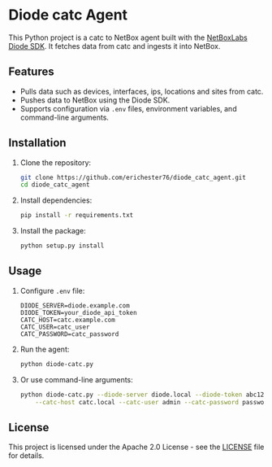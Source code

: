 # Diode catc Agent

This Python project is a catc to NetBox agent built with the [NetBoxLabs Diode SDK](https://github.com/netboxlabs/diode-sdk-python). It fetches data from catc and ingests it into NetBox.

## Features
- Pulls data such as devices, interfaces, ips, locations and sites from catc.
- Pushes data to NetBox using the Diode SDK.
- Supports configuration via `.env` files, environment variables, and command-line arguments.

## Installation
1. Clone the repository:
   ```bash
   git clone https://github.com/erichester76/diode_catc_agent.git
   cd diode_catc_agent
   ```

2. Install dependencies:
   ```bash
   pip install -r requirements.txt
   ```

3. Install the package:
   ```bash
   python setup.py install
   ```

## Usage
1. Configure `.env` file:
   ```plaintext
   DIODE_SERVER=diode.example.com
   DIODE_TOKEN=your_diode_api_token
   CATC_HOST=catc.example.com
   CATC_USER=catc_user
   CATC_PASSWORD=catc_password
   ```

2. Run the agent:
   ```bash
   python diode-catc.py
   ```

3. Or use command-line arguments:
   ```bash
   python diode-catc.py --diode-server diode.local --diode-token abc123 \
       --catc-host catc.local --catc-user admin --catc-password password
   ```

## License
This project is licensed under the Apache 2.0 License - see the [LICENSE](LICENSE) file for details.
